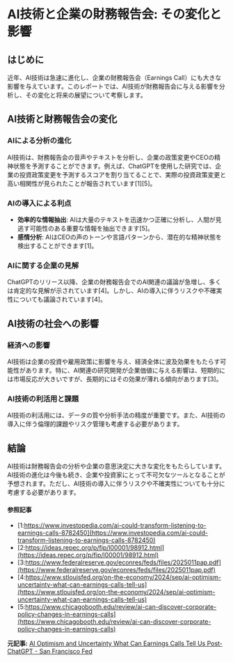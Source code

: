 # AI技術と企業の財務報告会: その変化と影響

## はじめに

近年、AI技術は急速に進化し、企業の財務報告会（Earnings Call）にも大きな影響を与えています。このレポートでは、AI技術が財務報告会に与える影響を分析し、その変化と将来の展望について考察します。

## AI技術と財務報告会の変化

### AIによる分析の進化

AI技術は、財務報告会の音声やテキストを分析し、企業の政策変更やCEOの精神状態を予測することができます。例えば、ChatGPTを使用した研究では、企業の投資政策変更を予測するスコアを割り当てることで、実際の投資政策変更と高い相関性が見られたことが報告されています[1][5]。

### AIの導入による利点

- **効率的な情報抽出**: AIは大量のテキストを迅速かつ正確に分析し、人間が見逃す可能性のある重要な情報を抽出できます[5]。
- **感情分析**: AIはCEOの声のトーンや言語パターンから、潜在的な精神状態を検出することができます[1]。

### AIに関する企業の見解

ChatGPTのリリース以降、企業の財務報告会でのAI関連の議論が急増し、多くは肯定的な見解が示されています[4]。しかし、AIの導入に伴うリスクや不確実性についても議論されています[4]。

## AI技術の社会への影響

### 経済への影響

AI技術は企業の投資や雇用政策に影響を与え、経済全体に波及効果をもたらす可能性があります。特に、AI関連の研究開発が企業価値に与える影響は、短期的には市場反応が大きいですが、長期的にはその効果が薄れる傾向があります[3]。

### AI技術の利活用と課題

AI技術の利活用には、データの質や分析手法の精度が重要です。また、AI技術の導入に伴う倫理的課題やリスク管理も考慮する必要があります。

## 結論

AI技術は財務報告会の分析や企業の意思決定に大きな変化をもたらしています。AI技術の進化は今後も続き、企業や投資家にとって不可欠なツールとなることが予想されます。ただし、AI技術の導入に伴うリスクや不確実性についても十分に考慮する必要があります。

#### 参照記事
- [1:https://www.investopedia.com/ai-could-transform-listening-to-earnings-calls-8782450](https://www.investopedia.com/ai-could-transform-listening-to-earnings-calls-8782450)
- [2:https://ideas.repec.org/p/fip/l00001/98912.html](https://ideas.repec.org/p/fip/l00001/98912.html)
- [3:https://www.federalreserve.gov/econres/feds/files/2025011pap.pdf](https://www.federalreserve.gov/econres/feds/files/2025011pap.pdf)
- [4:https://www.stlouisfed.org/on-the-economy/2024/sep/ai-optimism-uncertainty-what-can-earnings-calls-tell-us](https://www.stlouisfed.org/on-the-economy/2024/sep/ai-optimism-uncertainty-what-can-earnings-calls-tell-us)
- [5:https://www.chicagobooth.edu/review/ai-can-discover-corporate-policy-changes-in-earnings-calls](https://www.chicagobooth.edu/review/ai-can-discover-corporate-policy-changes-in-earnings-calls)


**元記事:** [AI Optimism and Uncertainty What Can Earnings Calls Tell Us Post-ChatGPT - San Francisco Fed](https://www.frbsf.org/research-and-insights/publications/system-research-st-louis-fed/2025/02/ai-optimism-uncertainty-what-can-earnings-calls-tell-us-post-chatgpt/)
